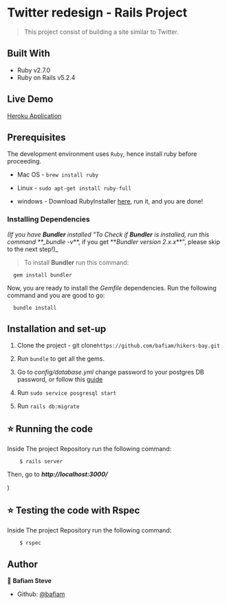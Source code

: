# Twitter redesign - Rails Project

> This project consist of building a site similar to Twitter.

## Built With

- Ruby v2.7.0
- Ruby on Rails v5.2.4

## Live Demo

[Heroku Application](http://)

## Prerequisites

The development environment uses `Ruby`, hence install ruby before proceeding.

- Mac OS - `brew install ruby`

- Linux - `sudo apt-get install ruby-full`

- windows - Download RubyInstaller [here](https://rubyinstaller.org/), run it, and you are done!

### Installing Dependencies

_(If you have **Bundler** installed "To Check if **Bundler** is installed, run this command \*\*\_bundle -v_**, if you get **_Bundler version 2.x.x_\*\*", please skip to the next step!)\_

> To install **Bundler** run this command:

```
  gem install bundler
```

Now, you are ready to install the _Gemfile_ dependencies. Run the following command and you are good to go:

```
  bundle install
```

## Installation and set-up

1. Clone the project - git clone`https://github.com/bafiam/hikers-bay.git`

2. Run `bundle` to get all the gems.

3. Go to _config/database.yml_ change password to your postgres DB password, or follow this [guide](https://www.ionos.com/community/hosting/postgresql/how-to-use-postgresql-with-your-ruby-on-rails-application-on-ubuntu-1604/)

4. Run `sudo service posgresql start`

5. Run `rails db:migrate`

## ⭐️ Running the code

Inside The project Repository run the following command:

```
    $ rails server
```

Then, go to **_http://localhost:3000/_**

)

## ⭐️ Testing the code with Rspec

Inside The project Repository run the following command:

```
    $ rspec
```

## Author

👤 **Bafiam Steve**

- Github: [@bafiam](https://github.com/bafiam)
